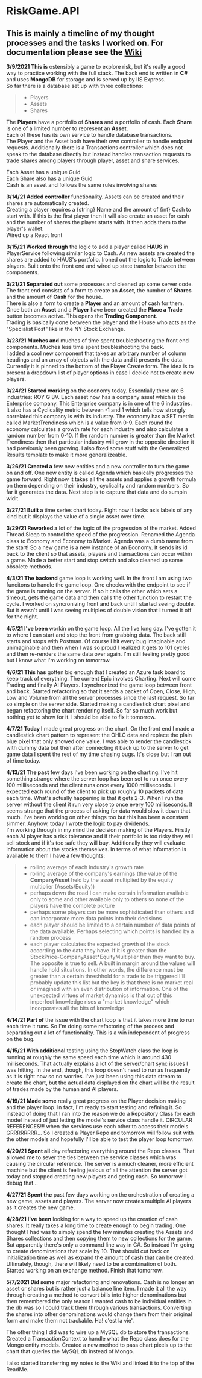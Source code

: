 # RiskGame.API

## This is mainly a timeline of my thought processes and the tasks I worked on. For documentation please see the [Wiki](./../../wiki/Home)

**3/9/2021
This is** ostensibly a game to explore risk, but it's really a good way to practice working with the full stack. The back end is written in **C#** and uses **MongoDB** for storage and is served up by IIS Express.  
So far there is a database set up with three collections:  
> - Players
> - Assets
> - Shares

The **Players** have a portfolio of **Shares** and a portfolio of cash. Each **Share** is one of a limited number to represent an **Asset**.  
Each of these has its own service to handle database transactions.  
The Player and the Asset both have their own controller to handle endpoint requests. Additionally there is a Transactions controller which does not speak to the database directly but instead handles transaction requests to trade shares among players through player, asset and share services.  

Each Asset has a unique Guid  
Each Share also has a unique Guid  
Cash is an asset and follows the same rules involving shares  


**3/14/21
Added controller** functionality. Assets can be created and their shares are automatically created.  
Creating a player requires a {string} Name and the amount of {int} Cash to start with. If this is the first player then it will also create an asset for cash and the number of shares the player starts with. It then adds them to the player's wallet.  
Wired up a React front  

**3/15/21
Worked through** the logic to add a player called **HAUS** in PlayerService following similar logic to Cash. As new assets are created the shares are added to HAUS's portfolio.
Ironed out the logic to Trade between players.
Built onto the front end and wired up state transfer between the components. 

**3/21/21
Separated out** some processes and cleaned up some server code. The front end consists of a form to create an **Asset**, the number of **Shares** and the amount of **Cash** for the house.  
There is also a form to create a **Player** and an amount of cash for them.  
Once both an **Asset** and a **Player** have been created the **Place a Trade** button becomes active. This opens the **Trading Component**.  
Trading is basically done between the player and the House who acts as the "Specialist Post" like in the NY Stock Exchange.

**3/23/21
Muches and** muches of time spent troubleshooting the front end components. Muches less time spent troubleshooting the back.  
I added a cool new component that takes an arbitrary number of column headings and an array of objects with the data and it presents the data. Currently it is pinned to the bottom of the Player Create form. The idea is to present a dropdown list of player options in case I decide not to create new players.  

**3/24/21
Started working** on the economy today. Essentially there are 6 industries: ROY G BV. Each asset now has a company asset which is the Enterprise company. This Enterprise company is in one of the 6 industries. It also has a Cyclicality metric between -1 and 1 which tells how strongly correlated this company is with its industry. The economy has a SET metric called MarketTrendiness which is a value from 0-9. Each round the economy calculates a growth rate for each industry and also calculates a random number from 0-10. If the random number is greater than the Market Trendiness then that particular industry will grow in the opposite direction it had previously been growing.
I also fixed some stuff with the Generalized Results template to make it more generalizeable.

**3/26/21
Created a** few new entities and a new controller to turn the game on and off. One new entity is called Agenda which basically progresses the game forward. Right now it takes all the assets and applies a growth formula on them depending on their industry, cyclicality and random numbers. So far it generates the data. Next step is to capture that data and do sumpin widit.

**3/27/21
Built a** time series chart today. Right now it lacks axis labels of any kind but it displays the value of a single asset over time.

**3/29/21
Reworked a** lot of the logic of the progression of the market. Added Thread.Sleep to control the speed of the progression. Renamed the Agenda class to Economy and Economy to Market. Agenda was a dumb name from the start! So a new game is a new instance of an Economy. It sends its id back to the client so that assets, players and transactions can occur within a game. Made a better start and stop switch and also cleaned up some obsolete methods.

**4/3/21
The backend** game loop is working well. In the front I am using two funcitons to handle the game loop. One checks with the endpoint to see if the game is running on the server. If so it calls the other which sets a timeout, gets the game data and then calls the other function to restart the cycle. I worked on syncronizing front and back until I started seeing double. But it wasn't until I was seeing multiples of double vision that I turned it off for the night.

**4/5/21
I've been** workin on the game loop. All the live long day. I've gotten it to where I can start and stop the front from grabbing data. The back still starts and stops with Postman. Of course I hit every bug imaginable and unimaginable and then when I was so proud I realized it gets to 101 cycles and then re-renders the same data over again. I'm still feeling pretty good but I know what I'm working on tomorrow.

**4/6/21
This has** gotten big enough that I created an Azure task board to keep track of everything. The current Epic involves Charting. Next will come Trading and finally AI Players. I synchronized the game loop between front and back. Started refactoring so that it sends a packet of Open, Close, High, Low and Volume from all the server processes since the last request. So far so simple on the server side. Started making a candlestick chart pixel and began refactoring the chart rendering itself. So far so much work but nothing yet to show for it. I should be able to fix it tomorrow.

**4/7/21
Today I** made great progress on the chart. On the front end I made a candlestick chart pattern to represent the OHLC data and replace the plain blue pixel that only showed one value. I was able to render the candlestick with dummy data but then after connecting it back up to the server to get game data I spent the rest of my time chasing bugs. It's close but I ran out of time today.

**4/13/21
The past** few days I've been working on the charting. I've hit something strange where the server loop has been set to run once every 100 milliseconds and the client runs once every 1000 milliseconds. I expected each round of the client to pick up roughly 10 packets of data each time. What's actually happening is that it gets 2-3. When I run the server without the client it run very close to once every 100 milliseconds. It seems strange that the process of asking for data would slow it down that much. I've been working on other things too but this has been a constant simmer. Anyhow, today I wrote the logic to pay dividends.  
I'm working through in my mind the decision making of the Players. Firstly each AI player has a risk tolerance and if their portfolio is too risky they will sell stock and if it's too safe they will buy. Additionally they will evaluate information about the stocks themselves. In terms of what information is available to them I have a few thoughts:  
> - rolling average of each industry's growth rate  
> - rolling average of the company's earnings (the value of the **CompanyAsset** held by the asset multiplied by the equity multiplier (Assets/Equity))  
> - perhaps down the road I can make certain information available only to some and other available only to others so none of the players have the complete picture  
> - perhaps some players can be more sophisticated than others and can incorporate more data points into their decisions  
> - each player should be limited to a certain number of data points of the data available. Perhaps selecting which points is handled by a random process  
> - each player calculates the expected growth of the stock according to the data they have. If it is greater than the StockPrice-CompanyAsset*EquityMultiplier then they want to buy. The opposite is true to sell. A built in margin around the values will handle hold situations. In other words, the difference must be greater than a certain threshhold for a trade to be triggered
I'll probably update this list but the key is that there is no market real or imagined with an even distribution of information. One of the unexpected virtues of market dynamics is that out of this imperfect knowledge rises a "market knowledge" which incorporates all the bits of knowledge 

**4/14/21
Part of** the issue with the chart loop is that it takes more time to run each time it runs. So I'm doing some refactoring of the process and separating out a lot of functionality. This is a win independent of progress on the bug.

**4/15/21
With additional** testing using the StopWatch class the loop is running at roughly the same speed each time which is around 430 milliseconds. That actually explains a lot of the server/chart sync issues I was hitting. In the end, though, this loop doesn't need to run as frequently as it is right now so no worries. I've just been using this data stream to create the chart, but the actual data displayed on the chart will be the result of trades made by the human and AI players.

**4/19/21
Made some** really great progress on the Player decision making and the player loop. In fact, I'm ready to start testing and refining it. So instead of doing that I ran into the reason we do a Repository Class for each model instead of just letting the model's service class handle it. CIRCULAR REFERENCES!!! when the services use each other to access their models GRRRRRRRR... So I created a Player Repo and tomorrow will follow suit with the other models and hopefully I'll be able to test the player loop tomorrow.

**4/20/21
Spent all** day refactoring everything around the Repo classes. That allowed me to sever the ties between the service classes which was causing the circular reference. The server is a much cleaner, more efficient machine but the client is feeling jealous of all the attention the server got today and stopped creating new players and geting cash. So tomorrow I debug that...  

**4/27/21
Spent the** past few days working on the orchestration of creating a new game, assets and players. The server now creates multiple AI players as it creates the new game.

**4/28/21
I've been** looking for a way to speed up the creation of cash shares. It really takes a long time to create enough to begin trading. One thought I had was to simply spend the few minutes creating the Assets and Shares collections and then copying them to new collections for the game. But apparently there's only a command line way in C#. So instead I'm going to create denominations that scale by 10. That should cut back on initialization time as well as expand the amount of cash that can be created. Ultimately, though, there will likely need to be a combination of both. Started working on an exchange method. Finish that tomorrow.

**5/7/2021
Did some** major refactoring and renovations. Cash is no longer an asset or shares but is rather just a balance line item. I made it all the way through creating a method to convert bills into higher denominations but then remembered the only reason I wanted cash to be individual entities in the db was so I could track them through various transactions. Converting the shares into other denominations would change them from their original form and make them not trackable. Ha! c'est la vie'.  
  
The other thing I did was to wire up a MySQL db to store the transactions. Created a TransactionContext to handle what the Repo class does for the Mongo entity models. Created a new method to pass chart pixels up to the chart that queries the MySQL db instead of Mongo.  
  
I also started transferring my notes to the Wiki and linked it to the top of the ReadMe.  
